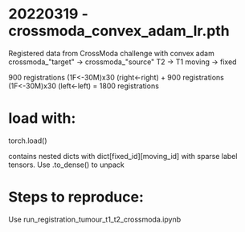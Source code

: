 # 20220319 - crossmoda_convex_adam_lr.pth

Registered data from CrossModa challenge with convex adam
crossmoda_"target" -> crossmoda_"source"
                T2 -> T1
            moving -> fixed

900 registrations (1F<-30M)x30 (right<-right) + 900 registrations (1F<-30M)x30  (left<-left) = 1800 registrations

# load with:
torch.load()

contains nested dicts with dict[fixed_id][moving_id] with sparse label tensors.
Use .to_dense() to unpack

# Steps to reproduce:

Use run_registration_tumour_t1_t2_crossmoda.ipynb